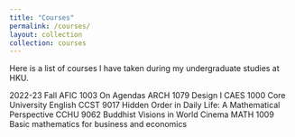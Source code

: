 ```yaml
---
title: "Courses"
permalink: /courses/
layout: collection
collection: courses
---
```


Here is a list of courses I have taken during my undergraduate studies at HKU.

2022-23 Fall
AFIC 1003 On Agendas
ARCH 1079 Design I
CAES 1000 Core University English
CCST 9017 Hidden Order in Daily Life: A Mathematical Perspective
CCHU 9062 Buddhist Visions in World Cinema
MATH 1009 Basic mathematics for business and economics
